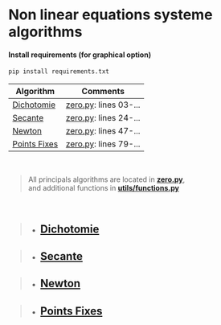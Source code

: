# Non linear equations systeme algorithms

#### Install requirements (for graphical option)

```bash
pip install requirements.txt
```


| Algorithm                                     | Comments                                              |
|-----------------------------------------------|-------------------------------------------------------|
| [Dichotomie](zero.py#L03)                        | [zero.py](zero.py#L03): lines 03-...               |
| [Secante](zero.py#L24)                 | [zero.py](zero.py#L24): lines 24-...              |
| [Newton](zero.py#L47)                           | [zero.py](zero.py#L47): lines 47-...              |
| [Points Fixes](zero.py#L79)     | [zero.py](zero.py#L79): lines 79-...  |

<br>

> All principals algorithms are located in **[zero.py](zero.py)**, <br>
> and additional functions in **[utils/functions.py](utils/functions.py)**

<br />

> * ## [Dichotomie](zero.py#L03)

> * ## [Secante](zero.py#L24)

> * ## [Newton](zero.py#L47)

> * ## [Points Fixes](zero.py#L79)
